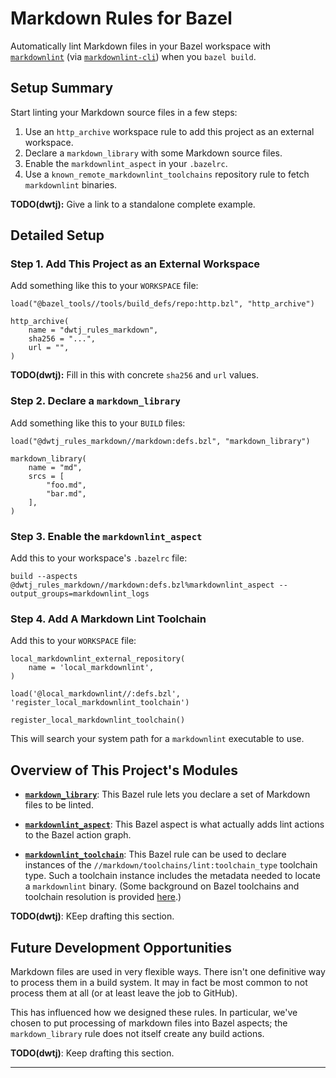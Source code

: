 # Markdown Rules for Bazel

Automatically lint Markdown files in your Bazel workspace with
[`markdownlint`][1] (via [`markdownlint-cli`][2]) when you `bazel build`.

## Setup Summary

Start linting your Markdown source files in a few steps:

1. Use an `http_archive` workspace rule to add this project as an external
workspace.
2. Declare a `markdown_library` with some Markdown source files.
3. Enable the `markdownlint_aspect` in your `.bazelrc`.
4. Use a `known_remote_markdownlint_toolchains` repository rule to fetch
`markdownlint` binaries.

**TODO(dwtj):** Give a link to a standalone complete example.

## Detailed Setup

### Step 1. Add This Project as an External Workspace

Add something like this to your `WORKSPACE` file:

```WORKSPACE
load("@bazel_tools//tools/build_defs/repo:http.bzl", "http_archive")

http_archive(
    name = "dwtj_rules_markdown",
    sha256 = "...",
    url = "",
)
```

**TODO(dwtj):** Fill in this with concrete `sha256` and `url` values.

### Step 2. Declare a `markdown_library`

Add something like this to your `BUILD` files:

```BUILD
load("@dwtj_rules_markdown//markdown:defs.bzl", "markdown_library")

markdown_library(
    name = "md",
    srcs = [
        "foo.md",
        "bar.md",
    ],
)
```

### Step 3. Enable the `markdownlint_aspect`

Add this to your workspace's `.bazelrc` file:

```bazelrc
build --aspects @dwtj_rules_markdown//markdown:defs.bzl%markdownlint_aspect --output_groups=markdownlint_logs
```

### Step 4. Add A Markdown Lint Toolchain

Add this to your `WORKSPACE` file:

```WORKSPACE
local_markdownlint_external_repository(
    name = 'local_markdownlint',
)

load('@local_markdownlint//:defs.bzl', 'register_local_markdownlint_toolchain')

register_local_markdownlint_toolchain()
```

This will search your system path for a `markdownlint` executable to use.

## Overview of This Project's Modules

- [**`markdown_library`**](/markdown/defs.bzl): This Bazel rule lets you declare
a set of Markdown files to be linted.

- [**`markdownlint_aspect`**](/markdown/defs.bzl): This Bazel aspect is what
actually adds lint actions to the Bazel action graph.

- [**`markdownlint_toolchain`**](/markdown/defs.bzl): This Bazel rule can be
used to declare instances of the `//markdown/toolchains/lint:toolchain_type`
toolchain type. Such a toolchain instance includes the metadata needed to
locate a `markdownlint` binary. (Some background on Bazel toolchains and
toolchain resolution is provided [here][3].)

**TODO(dwtj)**: KEep drafting this section.

## Future Development Opportunities

Markdown files are used in very flexible ways. There isn't one definitive way to
process them in a build system. It may in fact be most common to not process
them at all (or at least leave the job to GitHub).

This has influenced how we designed these rules. In particular, we've chosen
to put processing of markdown files into Bazel aspects; the
`markdown_library` rule does not itself create any build actions.

**TODO(dwtj)**: Keep drafting this section.

---

[1]: https://github.com/DavidAnson/markdownlint
[2]: https://github.com/igorshubovych/markdownlint-cli
[3]: https://docs.bazel.build/versions/3.3.0/toolchains.html
